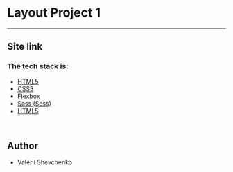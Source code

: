 <h1> Layout Project 1</h1>
<hr>
<h2>Site link</h2>
<h3>The tech stack is:</h3>
<ul>
<li><a href="https://en.wikipedia.org/wiki/HTML5">HTML5</a></li>
<li><a href="https://en.wikipedia.org/wiki/CSS" >CSS3</a></li>
<li><a href="https://en.wikipedia.org/wiki/CSS_Flexible_Box_Layout" >Flexbox</a></li>
<li><a href="https://sass-lang.com/">Sass (Scss)</a></li>
<li><a href="https://en.bem.info/methodology/">HTML5</a></li>
</ul>

<br>
<h2>Author</h2>
<ul>
<li>Valerii Shevchenko</li>
</ul>
